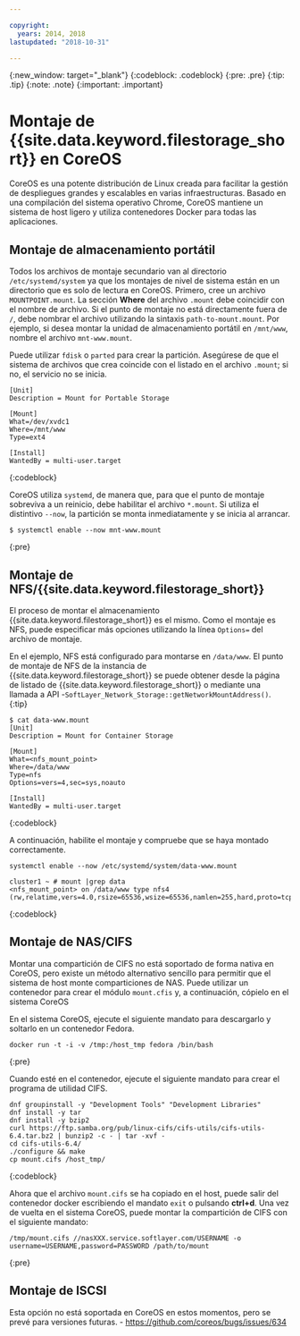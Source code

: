 ```yaml
---

copyright:
  years: 2014, 2018
lastupdated: "2018-10-31"

---
```

{:new_window: target="_blank"}
{:codeblock: .codeblock}
{:pre: .pre}
{:tip: .tip}
{:note: .note}
{:important: .important}

# Montaje de {{site.data.keyword.filestorage_short}} en CoreOS

CoreOS es una potente distribución de Linux creada para facilitar la gestión de despliegues grandes y escalables en varias infraestructuras. Basado en una compilación del sistema operativo Chrome, CoreOS mantiene un sistema de host ligero y utiliza contenedores Docker para todas las aplicaciones.

## Montaje de almacenamiento portátil

Todos los archivos de montaje secundario van al directorio `/etc/systemd/system` ya que los montajes de nivel de sistema están en un directorio que es solo de lectura en CoreOS. Primero, cree un archivo `MOUNTPOINT.mount`. La sección **Where** del archivo `.mount` debe coincidir con el nombre de archivo. Si el punto de montaje no está directamente fuera de `/`, debe nombrar el archivo utilizando la sintaxis `path-to-mount.mount`. Por ejemplo, si desea montar la unidad de almacenamiento portátil en `/mnt/www`, nombre el archivo `mnt-www.mount`.

Puede utilizar `fdisk` o `parted` para crear la partición. Asegúrese de que el sistema de archivos que crea coincide con el listado en el archivo `.mount`; si no, el servicio no se inicia.


```
[Unit]
Description = Mount for Portable Storage

[Mount]
What=/dev/xvdc1
Where=/mnt/www
Type=ext4

[Install]
WantedBy = multi-user.target
```
{:codeblock}


CoreOS utiliza `systemd`, de manera que, para que el punto de montaje sobreviva a un reinicio, debe habilitar el archivo `*.mount`. Si utiliza el distintivo `--now`, la partición se monta inmediatamente y se inicia al arrancar.

```
$ systemctl enable --now mnt-www.mount
```
{:pre}

## Montaje de NFS/{{site.data.keyword.filestorage_short}}

El proceso de montar el almacenamiento {{site.data.keyword.filestorage_short}} es el mismo. Como el montaje es NFS, puede especificar más opciones utilizando la línea `Options=` del archivo de montaje.

En el ejemplo, NFS está configurado para montarse en `/data/www`. El punto de montaje de NFS de la instancia de {{site.data.keyword.filestorage_short}} se puede obtener desde la página de listado de {{site.data.keyword.filestorage_short}} o mediante una llamada a API -`SoftLayer_Network_Storage::getNetworkMountAddress()`.
{:tip}

```
$ cat data-www.mount
[Unit]
Description = Mount for Container Storage

[Mount]
What=<nfs_mount_point>
Where=/data/www
Type=nfs
Options=vers=4,sec=sys,noauto

[Install]
WantedBy = multi-user.target
```
{:codeblock}

A continuación, habilite el montaje y compruebe que se haya montado correctamente.

```
systemctl enable --now /etc/systemd/system/data-www.mount

cluster1 ~ # mount |grep data
<nfs_mount_point> on /data/www type nfs4 (rw,relatime,vers=4.0,rsize=65536,wsize=65536,namlen=255,hard,proto=tcp,port=0,timeo=600,retrans=2,sec=sys,clientaddr=10.81.x.x,local_lock=none,addr=10.1.x.x)
```
{:codeblock}

## Montaje de NAS/CIFS

Montar una compartición de CIFS no está soportado de forma nativa en CoreOS, pero existe un método alternativo sencillo para permitir que el sistema de host monte comparticiones de NAS. Puede utilizar un contenedor para crear el módulo `mount.cfis` y, a continuación, cópielo en el sistema CoreOS

En el sistema CoreOS, ejecute el siguiente mandato para descargarlo y soltarlo en un contenedor Fedora.

```
docker run -t -i -v /tmp:/host_tmp fedora /bin/bash
```
{:pre}

Cuando esté en el contenedor, ejecute el siguiente mandato para crear el programa de utilidad CIFS.

```
dnf groupinstall -y "Development Tools" "Development Libraries"
dnf install -y tar
dnf install -y bzip2
curl https://ftp.samba.org/pub/linux-cifs/cifs-utils/cifs-utils-6.4.tar.bz2 | bunzip2 -c - | tar -xvf -
cd cifs-utils-6.4/
./configure && make
cp mount.cifs /host_tmp/
```
{:codeblock}

Ahora que el archivo `mount.cifs` se ha copiado en el host, puede salir del contenedor docker escribiendo el mandato `exit` o pulsando **ctrl+d**. Una vez de vuelta en el sistema CoreOS, puede montar la compartición de CIFS con el siguiente mandato:
```
/tmp/mount.cifs //nasXXX.service.softlayer.com/USERNAME -o username=USERNAME,password=PASSWORD /path/to/mount
```
{:pre}

## Montaje de ISCSI

Esta opción no está soportada en CoreOS en estos momentos, pero se prevé para versiones futuras. - https://github.com/coreos/bugs/issues/634
